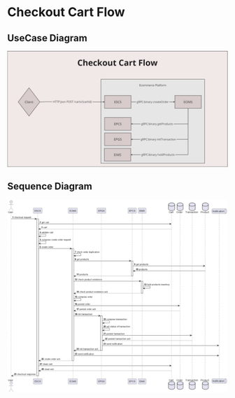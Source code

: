 # Checkout Cart Flow

## UseCase Diagram
![checkout cart component](./diagram/checkout-cart-component.jpg)

## Sequence Diagram
![checkout cart sequence](./diagram/checkout-cart-flow.png)
